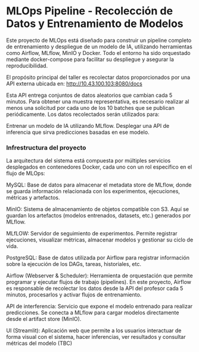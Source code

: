 # MLOps Pipeline - Recolección de Datos y Entrenamiento de Modelos
Este proyecto de MLOps está diseñado para construir un pipeline completo de entrenamiento y despliegue de un modelo de IA, utilizando herramientas como Airflow, MLflow, MinIO y Docker. Todo el entorno ha sido orquestado mediante docker-compose para facilitar su despliegue y asegurar la reproducibilidad.

El propósito principal del taller es recolectar datos proporcionados por una API externa ubicada en: http://10.43.100.103:8080/docs

Esta API entrega conjuntos de datos aleatorios que cambian cada 5 minutos. Para obtener una muestra representativa, es necesario realizar al menos una solicitud por cada uno de los 10 batches que se publican periódicamente. Los datos recolectados serán utilizados para:

Entrenar un modelo de IA utilizando MLflow.
Desplegar una API de inferencia que sirva predicciones basadas en ese modelo.

### Infrestructura del proyecto

La arquitectura del sistema está compuesta por múltiples servicios desplegados en contenedores Docker, cada uno con un rol específico en el flujo de MLOps:

MySQL: Base de datos para almacenar el metadata store de MLflow, donde se guarda información relacionada con los experimentos, ejecuciones, métricas y artefactos.
  
MinIO: Sistema de almacenamiento de objetos compatible con S3. Aquí se guardan los artefactos (modelos entrenados, datasets, etc.) generados por MLflow.
  
MLfLOW: Servidor de seguimiento de experimentos. Permite registrar ejecuciones, visualizar métricas, almacenar modelos y gestionar su ciclo de vida.
  
PostgreSQL: Base de datos utilizada por Airflow para registrar información sobre la ejecución de los DAGs, tareas, historiales, etc.

Airflow (Webserver & Scheduler): Herramienta de orquestación que permite programar y ejecutar flujos de trabajo (pipelines). En este proyecto, Airflow es responsable de recolectar los datos desde la API del profesor cada 5 minutos, procesarlos y activar flujos de entrenamiento.

API de interferencia: Servicio que expone el modelo entrenado para realizar predicciones. Se conecta a MLflow para cargar modelos directamente desde el artifact store (MinIO).

UI (Streamlit): Aplicación web que permite a los usuarios interactuar de forma visual con el sistema, hacer inferencias, ver resultados y consultar métricas del modelo (TBC)
